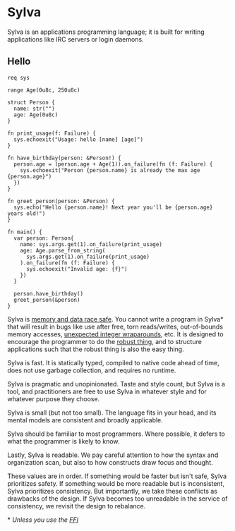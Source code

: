 # Sylva

Sylva is an applications programming language; it is built for writing
applications like IRC servers or login daemons.

## Hello

```sylva
req sys

range Age(0u8c, 250u8c)

struct Person {
  name: str("")
  age: Age(0u8c)
}

fn print_usage(f: Failure) {
  sys.echoexit("Usage: hello [name] [age]")
}

fn have_birthday(person: &Person!) {
  person.age = (person.age + Age(1)).on_failure(fn (f: Failure) {
    sys.echoexit("Person {person.name} is already the max age {person.age}")
  })
}

fn greet_person(person: &Person) {
  sys.echo("Hello {person.name}! Next year you'll be {person.age} years old!")
}

fn main() {
  var person: Person{
    name: sys.args.get(1).on_failure(print_usage)
    age: Age.parse_from_string(
      sys.args.get(1).on_failure(print_usage)
    ).on_failure(fn (f: Failure) {
      sys.echoexit("Invalid age: {f}")
    })
  }

  person.have_birthday()
  greet_person(&person)
}
```

Sylva is [memory and data race safe](memory.html).  You cannot write a program
in Sylva\* that will result in bugs like use after free, torn reads/writes,
out-of-bounds memory accesses, [unexpected integer wraparounds](numbers.html),
etc. It is designed to encourage the programmer to do the [robust
thing](failure.html), and to structure applications such that the robust thing
is also the easy thing.

Sylva is fast.  It is statically typed, compiled to native code ahead of time,
does not use garbage collection, and requires no runtime.

Sylva is pragmatic and unopinionated. Taste and style count, but Sylva is a
tool, and practitioners are free to use Sylva in whatever style and for
whatever purpose they choose.

Sylva is small (but not too small). The language fits in your head, and its
mental models are consistent and broadly applicable.

Sylva should be familiar to most programmers.  Where possible, it defers to
what the programmer is likely to know.

Lastly, Sylva is readable. We pay careful attention to how the syntax and
organization scan, but also to how constructs draw focus and thought.

These values are in order. If something would be faster but isn't safe, Sylva
prioritizes safety. If something would be more readable but is inconsistent,
Sylva prioritizes consistency. But importantly, we take these conflicts as
drawbacks of the design. If Sylva becomes too unreadable in the service of
consistency, we revisit the design to rebalance.

\* _Unless you use the [FFI](cffi.html)_
